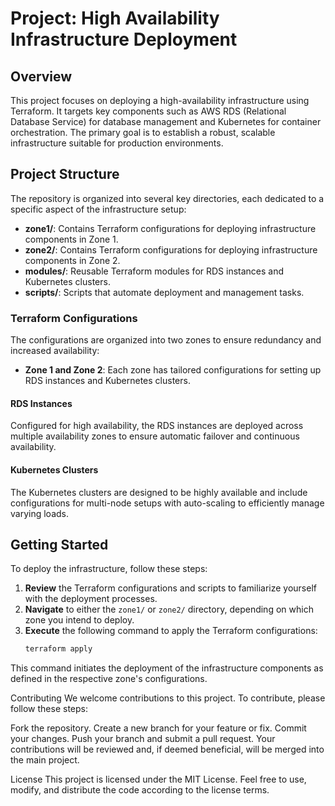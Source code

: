 # Project: High Availability Infrastructure Deployment

## Overview

This project focuses on deploying a high-availability infrastructure using Terraform. It targets key components such as AWS RDS (Relational Database Service) for database management and Kubernetes for container orchestration. The primary goal is to establish a robust, scalable infrastructure suitable for production environments.

## Project Structure

The repository is organized into several key directories, each dedicated to a specific aspect of the infrastructure setup:

- **zone1/**: Contains Terraform configurations for deploying infrastructure components in Zone 1.
- **zone2/**: Contains Terraform configurations for deploying infrastructure components in Zone 2.
- **modules/**: Reusable Terraform modules for RDS instances and Kubernetes clusters.
- **scripts/**: Scripts that automate deployment and management tasks.

### Terraform Configurations

The configurations are organized into two zones to ensure redundancy and increased availability:

- **Zone 1 and Zone 2**: Each zone has tailored configurations for setting up RDS instances and Kubernetes clusters.

#### RDS Instances

Configured for high availability, the RDS instances are deployed across multiple availability zones to ensure automatic failover and continuous availability.

#### Kubernetes Clusters

The Kubernetes clusters are designed to be highly available and include configurations for multi-node setups with auto-scaling to efficiently manage varying loads.

## Getting Started

To deploy the infrastructure, follow these steps:

1. **Review** the Terraform configurations and scripts to familiarize yourself with the deployment processes.
2. **Navigate** to either the `zone1/` or `zone2/` directory, depending on which zone you intend to deploy.
3. **Execute** the following command to apply the Terraform configurations:
   ```bash
   terraform apply
This command initiates the deployment of the infrastructure components as defined in the respective zone's configurations.

Contributing
We welcome contributions to this project. To contribute, please follow these steps:

Fork the repository.
Create a new branch for your feature or fix.
Commit your changes.
Push your branch and submit a pull request.
Your contributions will be reviewed and, if deemed beneficial, will be merged into the main project.

License
This project is licensed under the MIT License. Feel free to use, modify, and distribute the code according to the license terms.